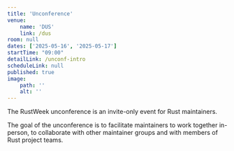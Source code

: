 ```yaml
---
title: 'Unconference'
venue: 
    name: 'DUS'
    link: /dus
room: null
dates: ['2025-05-16', '2025-05-17']
startTime: "09:00"
detailLink: /unconf-intro
scheduleLink: null
published: true
image:
    path: ''
    alt: ''
---
```


The RustWeek unconference is an invite-only event for Rust maintainers.

The goal of the unconference is to facilitate maintainers to work together in-person, to collaborate with other maintainer groups and with members of Rust project teams.
